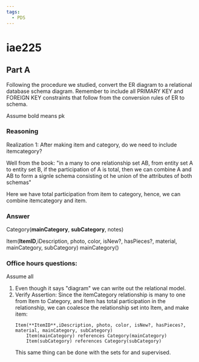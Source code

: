 ```yaml
---
tags:
  - PDS
---
```

# iae225

## Part A
Following the procedure we studied, convert the ER diagram to a relational database schema diagram. Remember to include all PRIMARY KEY and FOREIGN KEY constraints that follow from the conversion rules of ER to schema.

Assume bold means pk
### Reasoning

Realization 1:
After making item and category, do we need to include itemcategory?

Well from the book: "in a many to one relationship set AB, from entity set A to entity set B, if the participation of A is total, then we can combine A and AB to form a signle schema consisting ot he union of the attributes of both schemas"

Here we have total participation from item to category, hence, we can combine itemcategory and item.
### Answer
Category(**mainCategory**, **subCategory**, notes)

Item(**ItemID**,iDescription, photo, color, isNew?, hasPieces?, material, mainCategory, subCategory)
	mainCategory()

### Office hours questions:
Assume all 
1. Even though it says "diagram" we can write out the relational model.
2. Verify Assertion: Since the itemCategory relationship is many to one from Item to Category, and Item has total participation in the relationship, we can coalesce the relationship set into Item, and make item:
	```
	Item(**ItemID**,iDescription, photo, color, isNew?, hasPieces?, material, mainCategory, subCategory)
		Item(mainCategory) references Category(mainCategory)
		Item(subCategory) references Category(subCategory)
	```
	This same thing can be done with the sets for and supervised.